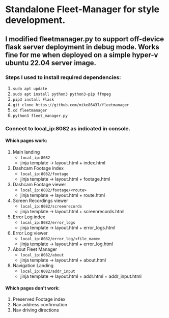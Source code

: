 # Standalone Fleet-Manager for style development.
## I modified fleetmanager.py to support off-device flask server deployment in debug mode. Works fine for me when deployed on a simple hyper-v ubuntu 22.04 server image.

### Steps I used to install required dependencies:
1. ```sudo apt update ```
2. ```sudo apt install python3 python3-pip ffmpeg```
3. ```pip3 install Flask```
4. ```git clone https://github.com/mike86437/fleetmanager```
5. ```cd fleetmanager```
6. ```python3 fleet_manager.py```

### Connect to local_ip:8082 as indicated in console.
#### Which pages work:
1. Main landing
   - ```local_ip:8082```
   - jinja template -> layout.html + index.html
2. Dashcam Footage index
   - ```local_ip:8082/footage```
   - jinja template -> layout.html + footage.html
3. Dashcam Footage viewer
   - ```local_ip:8082/footage/<route>```
   - jinja template -> layout.html + route.html
4. Screen Recordings viewer
   - ```local_ip:8082/screenrecords```
   - jinja template -> layout.html + screenrecords.html
5. Error Log index
   - ```local_ip:8082/error_logs```
   - jinja template -> layout.html + error_logs.html
6. Error Log viewer
   - ```local_ip:8082/error_log/<file_name>```
   - jinja template -> layout.html + error_log.html
7. About Fleet Manager
   - ```local_ip:8082/about```
   - jinja template -> layout.html + about.html
8. Navigation Landing
   - ```local_ip:8082/addr_input```
   - jinja template -> layout.html + addr.html + addr_input.html
   
#### Which pages don't work:
1. Preserved Footage index
2. Nav address confirmation
3. Nav driving directions

